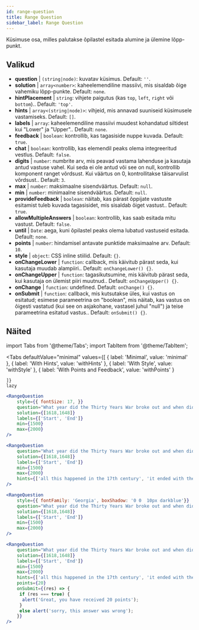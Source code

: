 ```yaml
---
id: range-question
title: Range Question
sidebar_label: Range Question
---
```


Küsimuse osa, milles palutakse õpilastel esitada alumine ja ülemine lõpp-punkt.

## Valikud

* __question__ | `(string|node)`: kuvatav küsimus. Default: `''`.
* __solution__ | `array<number>`: kaheelemendiline massiivi, mis sisaldab õige vahemiku lõpp-punkte. Default: `none`.
* __hintPlacement__ | `string`: vihjete paigutus (kas `top`, `left`, `right` või `bottom`).. Default: `'top'`.
* __hints__ | `array<(string|node)>`: vihjeid, mis annavad suuniseid küsimusele vastamiseks. Default: `[]`.
* __labels__ | `array`: kaheelemendiline massiivi muudest kohandatud siltidest kui "Lower" ja "Upper".. Default: `none`.
* __feedback__ | `boolean`: kontrollib, kas tagasiside nuppe kuvada. Default: `true`.
* __chat__ | `boolean`: kontrollib, kas elemendil peaks olema integreeritud vestlus. Default: `false`.
* __digits__ | `number`: numbrite arv, mis peavad vastama lahenduse ja kasutaja antud vastuse vahel. Kui seda ei ole antud või see on null, kontrollib komponent ranget võrdsust. Kui väärtus on 0, kontrollitakse täisarvulist võrdsust.. Default: `3`.
* __max__ | `number`: maksimaalne sisendväärtus. Default: `null`.
* __min__ | `number`: minimaalne sisendväärtus. Default: `null`.
* __provideFeedback__ | `boolean`: näitab, kas pärast õppijate vastuste esitamist tuleb kuvada tagasisidet, mis sisaldab õiget vastust.. Default: `true`.
* __allowMultipleAnswers__ | `boolean`: kontrollib, kas saab esitada mitu vastust. Default: `false`.
* __until__ | `Date`: aega, kuni õpilastel peaks olema lubatud vastuseid esitada. Default: `none`.
* __points__ | `number`: hindamisel antavate punktide maksimaalne arv. Default: `10`.
* __style__ | `object`: CSS inline stiilid. Default: `{}`.
* __onChangeLower__ | `function`: callback, mis käivitub pärast seda, kui kasutaja muudab alampiiri.. Default: `onChangeLower() {}`.
* __onChangeUpper__ | `function`: tagasikutsumine, mis käivitub pärast seda, kui kasutaja on ülemist piiri muutnud.. Default: `onChangeUpper() {}`.
* __onChange__ | `function`: undefined. Default: `onChange() {}`.
* __onSubmit__ | `function`: callback, mis kutsutakse üles, kui vastus on esitatud; esimese parameetrina on "boolean", mis näitab, kas vastus on õigesti vastatud (kui see on asjakohane, vastasel juhul "null") ja teise parameetrina esitatud vastus.. Default: `onSubmit() {}`.


## Näited

import Tabs from '@theme/Tabs';
import TabItem from '@theme/TabItem';

<Tabs
    defaultValue="minimal"
    values={[
        { label: 'Minimal', value: 'minimal' },
        { label: 'With Hints', value: 'withHints' },
        { label: 'With Style', value: 'withStyle' },
        { label: 'With Points and Feedback', value: 'withPoints' }
        
    ]}
    lazy
>

<TabItem value="minimal">

```jsx live
<RangeQuestion
    style={{ fontSize: 17, }}
    question="What year did the Thirty Years War broke out and when did it?"
    solution={[1618,1648]}
    labels={['Start', 'End']}
    min={1500}
    max={2000}
/>
```

</TabItem>

<TabItem value="withHints">

```jsx live
<RangeQuestion
    question="What year did the Thirty Years War broke out and when did it?"
    solution={[1618,1648]}
    labels={['Start', 'End']}
    min={1500}
    max={2000}
    hints={['all this happened in the 17th century', 'it ended with the Peace of Westphalia in 1648']}
/>
```

</TabItem>

<TabItem value="withStyle">

```jsx live
<RangeQuestion
    style={{ fontFamily: 'Georgia', boxShadow: '0 0  10px darkblue'}}
    question="What year did the Thirty Years War broke out and when did it?"
    solution={[1618,1648]}
    labels={['Start', 'End']}
    min={1500}
    max={2000}
/>
```

</TabItem>

<TabItem value="withPoints">

```jsx live
<RangeQuestion
    question="What year did the Thirty Years War broke out and when did it?"
    solution={[1618,1648]}
    labels={['Start', 'End']}
    min={1500}
    max={2000}
    hints={['all this happened in the 17th century', 'it ended with the Peace of Westphalia in 1648']}
    points={20}
    onSubmit={(res) => {
     if (res === true) {
      alert('Great, you have received 20 points');
     }
     else alert('sorry, this answer was wrong');
    }}
/>
```

</TabItem>

</Tabs>
